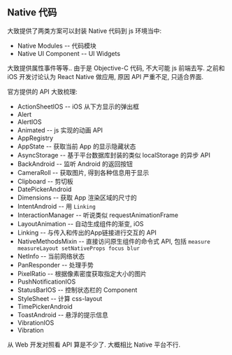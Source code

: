
Native 代码
----

大致提供了两类方案可以封装 Native 代码到 js 环境当中:

* Native Modules -- 代码模块
* Native UI Component -- UI Widgets

大致提供属性事件等等.. 由于是 Objective-C 代码, 不大可能 js 前端去写.
之前和 iOS 开发讨论认为 React Native 做应用, 原因 API 严重不足, 只适合界面.

官方提供的 API 大致梳理:

* ActionSheetIOS -- iOS 从下方显示的弹出框
* Alert
* AlertIOS
* Animated -- js 实现的动画 API
* AppRegistry
* AppState -- 获取当前 App 的显示隐藏状态
* AsyncStorage -- 基于平台数据库封装的类似 localStorage 的异步 API
* BackAndroid -- 监听 Android 的返回按钮
* CameraRoll -- 获取图片, 得到各种信息用于显示
* Clipboard -- 剪切板
* DatePickerAndroid
* Dimensions -- 获取 App 渲染区域的尺寸的
* IntentAndroid -- 用 `Linking`
* InteractionManager -- 听说类似 requestAnimationFrame
* LayoutAnimation -- 自动生成组件的渐变, iOS
* Linking -- 与传入和传出的App链接进行交互的 API
* NativeMethodsMixin -- 直接访问原生组件的命令式 API, 包括 `measure measureLayout setNativeProps focus blur`
* NetInfo -- 当前网络状态
* PanResponder -- 处理手势
* PixelRatio -- 根据像素密度获取指定大小的图片
* PushNotificationIOS
* StatusBarIOS -- 控制状态栏的 Component
* StyleSheet -- 计算 css-layout
* TimePickerAndroid
* ToastAndroid -- 悬浮的提示信息
* VibrationIOS
* Vibration

从 Web 开发对照看 API 算是不少了. 大概相比 Native 平台不行.
